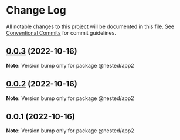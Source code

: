 # Change Log

All notable changes to this project will be documented in this file.
See [Conventional Commits](https://conventionalcommits.org) for commit guidelines.

## [0.0.3](https://github.com/JustAnAlex/lerna/compare/v0.0.2...v0.0.3) (2022-10-16)

**Note:** Version bump only for package @nested/app2





## [0.0.2](https://github.com/JustAnAlex/lerna/compare/v0.0.1...v0.0.2) (2022-10-16)

**Note:** Version bump only for package @nested/app2





## 0.0.1 (2022-10-16)

**Note:** Version bump only for package @nested/app2
